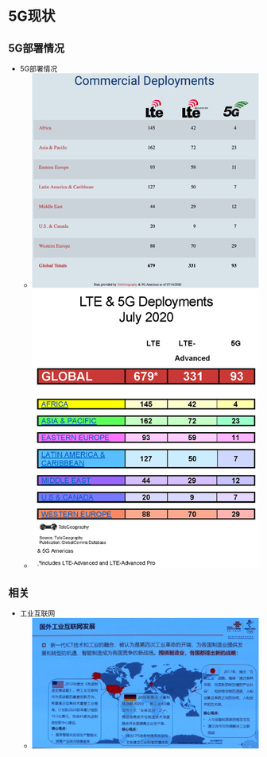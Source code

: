 # 5G现状

## 5G部署情况

* 5G部署情况
  * ![5g_global_deployment](../../assets/img/5g_global_deployment.png)
  * ![5g_lte_deployment_2020](../../assets/img/5g_lte_deployment_2020.png)

## 相关

* 工业互联网
  * ![global_industrial_internet](../../assets/img/global_industrial_internet.jpg)
